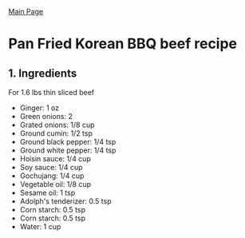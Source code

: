 [Main Page](https://yolanda-ht.github.io/YoloCookBlob/)

# Pan Fried Korean BBQ beef recipe

## 1. Ingredients
For 1.6 lbs thin sliced beef
- Ginger: 1 oz
- Green onions: 2
- Grated onions: 1/8 cup
- Ground cumin: 1/2 tsp
- Ground black pepper: 1/4 tsp
- Ground white pepper: 1/4 tsp
- Hoisin sauce: 1/4 cup
- Soy sauce: 1/4 cup
- Gochujang: 1/4 cup
- Vegetable oil: 1/8 cup
- Sesame oil: 1 tsp
- Adolph's tenderizer: 0.5 tsp
- Corn starch: 0.5 tsp
- Corn starch: 0.5 tsp
- Water: 1 cup

